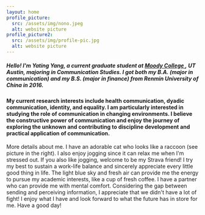 ```yaml
---
layout: home
profile_picture:
  src: /assets/img/nono.jpeg
  alt: website picture
profile_picture2:
  src: /assets/img/profile-pic.jpg
  alt: website picture
---
```


<h5>
Hello! I'm Yating Yang, a current graduate student at <a href="https://moody.utexas.edu">Moody College </a>, UT Austin, majoring in Communication Studies. I got both my B.A. (major in communication) and my B.S. (major in finance) from Renmin University of China in 2016.
</h5>

<h4>
My current research interests include health communication, dyadic communication, identity, and equality. I am particularly interested in studying the role of communication in changing environments. I believe the constructive power of communication and enjoy the journey of exploring the unknown and contributing to discipline development and practical application of communication.
</h4>

<p>
More details about me.
I have an adorable cat who looks like a raccoon (see picture in the right). I also enjoy jogging since it can relax me when I'm stressed out. If you also like jogging, welcome to be my Strava friend! I try my best to sustain a work-life balance and sincerely appreciate every little good thing in life. The light blue sky and fresh air can provide me the energy to pursue my academic interests, like a cup of fresh coffee. I have a partner who can provide me with mental comfort. Considering the gap between sending and perceiving information, I appreciate that we didn't have a lot of fight! I enjoy what I have and look forward to what the future has in store for me. Have a good day!
</p>